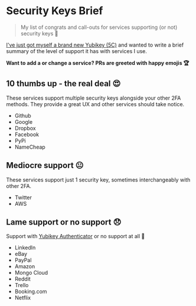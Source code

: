 # Security Keys Brief
> My list of congrats and call-outs for services supporting (or not) security keys :key:

[I've just got myself a brand new Yubikey (5C)](https://twitter.com/GiladPeleg/status/1190239596392656897)
and wanted to write a brief summary of the level of support it has with services I use.

**Want to add a or change a service? PRs are greeted with happy emojis :trophy:**

## 10 thumbs up - the real deal :heart_eyes:

These services support multiple security keys alongside your other 2FA methods. They provide a great UX
and other services should take notice.

- Github
- Google
- Dropbox
- Facebook
- PyPi
- NameCheap

## Mediocre support :neutral_face:

These services support just 1 security key, sometimes interchangeably with other 2FA.

- Twitter
- AWS

## Lame support or no support :disappointed:

Support with [Yubikey Authenticator](https://www.yubico.com/products/services-software/download/yubico-authenticator/)
or no support at all :imp:

- LinkedIn
- eBay
- PayPal
- Amazon
- Mongo Cloud
- Reddit
- Trello
- Booking.com
- Netflix
